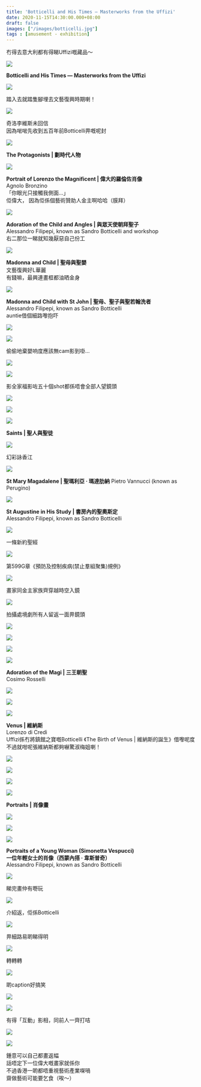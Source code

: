 ```yaml
---
title: 'Botticelli and His Times — Masterworks from the Uffizi'
date: 2020-11-15T14:30:00.000+08:00
draft: false
images: ["/images/botticelli.jpg"]
tags : [amusement - exhibition]
---
```


冇得去意大利都有得睇Uffizi嘅藏品～  

![](/images/botticelli1.jpg)

**Botticelli and His Times — Masterworks from the Uffizi**  

![](/images/botticelli2.jpg)

踏入去就踏隻腳埋去文藝復興時期喇！

![](/images/botticelli3.jpg)

奇洛李維斯未回信  
因為啱啱先收到五百年前Botticelli畀嘅呢封  

![](/images/botticelli4.jpg)

**The Protagonists | 劃時代人物**  

![](/images/botticelli5.jpg)

**Portrait of Lorenzo the Magnificent | 偉大的羅倫佐肖像**  
Agnolo Bronzino  
「你眼光只接觸我側面...」  
佢偉大， 因為佢係個藝術贊助人金主啊哈哈（膜拜）  

![](/images/botticelli6.jpg)

**Adoration of the Child and Angles | 與眾天使朝拜聖子**  
Alessandro Filipepi, known as Sandro Botticelli and workshop  
右二那位一睇就知幾厭惡自己份工  

![](/images/botticelli7.jpg)

**Madonna and Child | 聖母與聖嬰**  
文藝復興好L華麗  
有錢嘛，最興連畫框都油晒金身  

![](/images/botticelli8.jpg)

**Madonna and Child with St John | 聖母、聖子與聖若翰洗者**  
Alessandro Filipepi, known as Sandro Botticelli  
auntie借個細路嚟抱吓  

![](/images/botticelli9.jpg)



![](/images/botticelli10.jpg)

偷偷地棄嬰响度應該無cam影到啩...

![](/images/botticelli11.jpg)



![](/images/botticelli12.jpg)

影全家福影咗五十個shot都係唔會全部人望鏡頭  

![](/images/botticelli13.jpg)


![](/images/botticelli14.jpg)


![](/images/botticelli15.jpg)

**Saints | 聖人與聖徒**  

![](/images/botticelli16.jpg)

幻彩詠香江

![](/images/botticelli17.jpg)

**St Mary Magadalene | 聖瑪利亞 ‧ 瑪達肋納**
Pietro Vannucci (known as Perugino)  

![](/images/botticelli18.jpg)

**St Augustine in His Study | 書房內的聖奧斯定**  
Alessandro Filipepi, known as Sandro Botticelli  


![](/images/botticelli19.jpg)

一條新約聖經

![](/images/botticelli20.jpg)

第599G章《預防及控制疾病(禁止羣組聚集)規例》

![](/images/botticelli21.jpg)

畫家同金主家族齊穿越時空入鏡  

![](/images/botticelli22.jpg)

拍攝處境劇所有人留返一面畀鏡頭  

![](/images/botticelli23.jpg)

![](/images/botticelli24.jpg)

![](/images/botticelli25.jpg)

![](/images/botticelli26.jpg)

**Adoration of the Magi | 三王朝聖**  
Cosimo Rosselli  

![](/images/botticelli27.jpg)


![](/images/botticelli28.jpg)

  
![](/images/botticelli29.jpg)

**Venus | 維納斯**  
Lorenzo di Credi  
Uffizi係冇將鎮館之寶嘅Botticelli 《The Birth of Venus | 維納斯的誕生》借嚟呢度  
不過就咁呢張維納斯都夠嚇驚淑梅姐喇！  

![](/images/botticelli30.jpg)

  
![](/images/botticelli31.jpg)



![](/images/botticelli32.jpg)


![](/images/botticelli33.jpg)

**Portraits | 肖像畫**  

![](/images/botticelli34.jpg)



![](/images/botticelli35.jpg)

![](/images/botticelli36.jpg)

**Portraits of a Young Woman (Simonetta Vespucci)**  
**一位年輕女士的肖像（西蒙內搭 ‧ 韋斯普奇）**  
Alessandro Filipepi, known as Sandro Botticelli  


![](/images/botticelli37.jpg)

睇完畫仲有嘢玩  

![](/images/botticelli38.jpg)

介紹返，佢係Botticelli  

![](/images/botticelli39.jpg)

畀細路易啲睇得明  

![](/images/botticelli40.jpg)

轉轉轉

![](/images/botticelli41.jpg)

啲caption好搞笑

![](/images/botticelli42.jpg)



![](/images/botticelli43.jpg)

有得「互動」影相，同前人一齊打咭  

![](/images/botticelli44.jpg)



![](/images/botticelli45.jpg)

鍾意可以自己都畫返幅  
話唔定下一位偉大嘅畫家就係你  
不過香港一啲都唔重視藝術產業㗎喎  
齋做藝術可能要乞食（唉～）    
  
